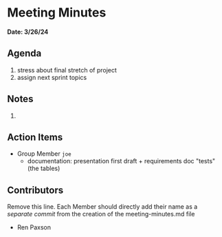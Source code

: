# Meeting Minutes
**Date: 3/26/24**

## Agenda
1. stress about final stretch of project
2. assign next sprint topics

## Notes
1. 

## Action Items
* Group Member `joe`
    * documentation: presentation first draft + requirements doc "tests" (the tables)

## Contributors
Remove this line. Each Member should directly add their name as a _separate commit_ from the creation of the meeting-minutes.md file
* Ren Paxson